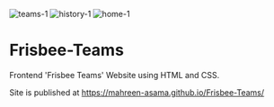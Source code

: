 ![teams-1](https://user-images.githubusercontent.com/79749919/147814397-51f30f61-f5e6-4ef7-9fb1-d5c185d37b9a.jpg)
![history-1](https://user-images.githubusercontent.com/79749919/147814435-b35e7e96-0c39-495f-bb9c-05142ae737b5.jpg)
![home-1](https://user-images.githubusercontent.com/79749919/147814372-7a28c749-0888-4a21-99b7-58382b1c7c92.jpg)
# Frisbee-Teams
Frontend 'Frisbee Teams' Website using HTML and CSS.

Site is published at https://mahreen-asama.github.io/Frisbee-Teams/
